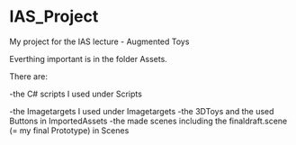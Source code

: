 # IAS_Project
My project for the IAS lecture - Augmented Toys

Everthing important is in the folder Assets.

There are: 
<p>
-the C# scripts I used under Scripts
  </p>
-the Imagetargets I used under Imagetargets
-the 3DToys and the used Buttons in ImportedAssets
-the made scenes including the finaldraft.scene (= my final Prototype) in Scenes

